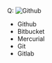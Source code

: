 Q: ![Github](https://assets-cdn.github.com/images/modules/open_graph/github-mark.png)

* Github
* Bitbucket
* Mercurial
* Git
* Gitlab
